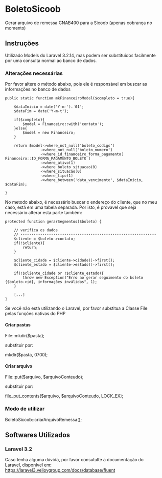 # BoletoSicoob
Gerar arquivo de remessa CNAB400 para a Sicoob (apenas cobrança no momento)

## Instruções

Utilizado Models do Laravel 3.2.14, mas podem ser substituídos facilmente por uma consulta normal ao banco de dados.

### Alterações necessárias

Por favor altere o método abaixo, pois ele é responsável em buscar as informações no banco de dados

	public static function mkFinanceiroModel($completo = true){

		$dataInicio = date('Y-m-').'01';
		$dataFim = date('Y-m-t');

		if($completo){
			$model = Financeiro::with('contato');
		}else{
			$model = new Financeiro;
		}

		return $model->where_not_null('boleto_codigo')
					->where_not_null('boleto_numero')
					->where_id_financeiro_forma_pagamento( Financeiro::ID_FORMA_PAGAMENTO_BOLETO ) 
					->where_ativo(1)
					->where_boleto_situacao(0)
					->where_situacao(0)
					->where_tipo(1)
					->where_between('data_vencimento', $dataInicio, $dataFim);

	}
	

No metodo abaixo, é necessário buscar o endereço do cliente, que no meu caso, está em uma tabela separada. Por isto, é provavel que seja necessário alterar esta parte também:

	protected function gerarSegmentos($boleto) {
		
		// verifica os dados
		// --------------------------------------------------------------
		$cliente = $boleto->contato;
		if(!$cliente){
			return;
		}

		$cliente_cidade = $cliente->cidade()->first();
		$cliente_estado = $cliente->estado()->first();

		if(!$cliente_cidade or !$cliente_estado){
			throw new Exception("Erro ao gerar seguimento do boleto {$boleto->id}, informações inválidas", 1);
		}
		
		[...]
	}


Se você não está utilizando o Laravel, por favor substitua a Classe File pelas funções nativas do PHP

#### Criar pastas

File::mkdir($pasta);

substituir por: 

mkdir($pasta, 0700);

#### Criar arquivo

File::put($arquivo, $arquivoConteudo);

substituir por: 

file_put_contents($arquivo, $arquivoConteudo, LOCK_EX);


### Modo de utilizar

BoletoSicoob::criarArquivoRemessa();


## Softwares Utilizados

### Laravel 3.2
Caso tenha alguma dúvida, por favor consutulte a documentação do Laravel, disponível em: https://laravel3.veliovgroup.com/docs/database/fluent
